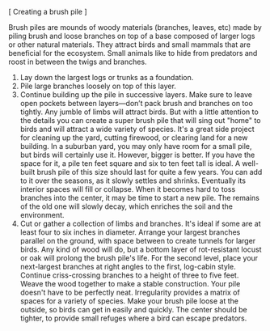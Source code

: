 [ Creating a brush pile ]

Brush piles are mounds of woody materials (branches, leaves, etc) made by piling brush and loose branches on top of a base composed of larger logs or other natural materials. They attract birds and small mammals that are beneficial for the ecosystem. Small animals like to hide from predators and roost in between the twigs and branches.

1. Lay down the largest logs or trunks as a foundation.
2. Pile large branches loosely on top of this layer.
3. Continue building up the pile in successive layers. Make sure to leave open pockets between layers—don’t pack brush and branches on too tightly.
Any jumble of limbs will attract birds. But with a little attention to the details you can create a super brush pile that will sing out "home" to birds and will attract a wide variety of species. It's a great side project for cleaning up the yard, cutting firewood, or clearing land for a new building. In a suburban yard, you may only have room for a small pile, but birds will certainly use it. However, bigger is better. If you have the space for it, a pile ten feet square and six to ten feet tall is ideal. A well-built brush pile of this size should last for quite a few years. You can add to it over the seasons, as it slowly settles and shrinks. Eventually its interior spaces will fill or collapse. When it becomes hard to toss branches into the center, it may be time to start a new pile. The remains of the old one will slowly decay, which enriches the soil and the environment.
4. Cut or gather a collection of limbs and branches. It's ideal if some are at least four to six inches in diameter. Arrange your largest branches parallel on the ground, with space between to create tunnels for larger birds. Any kind of wood will do, but a bottom layer of rot-resistant locust or oak will prolong the brush pile's life. For the second level, place your next-largest branches at right angles to the first, log-cabin style. Continue criss-crossing branches to a height of three to five feet. Weave the wood together to make a stable construction. Your pile doesn't have to be perfectly neat. Irregularity provides a matrix of spaces for a variety of species. Make your brush pile loose at the outside, so birds can get in easily and quickly. The center should be tighter, to provide small refuges where a bird can escape predators.